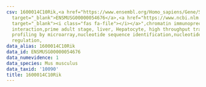```yaml
---
csv: 1600014C10Rik,<a href="https://www.ensembl.org/Homo_sapiens/Gene/Summary?db=core;g=ENSMUSG00000054676"
  target="_blank">ENSMUSG00000054676</a>,<a href="https://www.ncbi.nlm.nih.gov/pubmed/23834426"
  target="_blank"><i class="fas fa-file"></i></a>",chromatin immunoprecipitation assay,direct
  interaction,prime adult stage, liver, Hepatocyte, high throughput transcription
  profiling by microarray,nucleotide sequence identification,nucleotide sequence identification,transcriptional
  regulation,
data_alias: 1600014C10Rik
data_id: ENSMUSG00000054676
data_numevidence: 1
data_species: Mus musculus
data_taxid: '10090'
title: 1600014C10Rik
---
```

